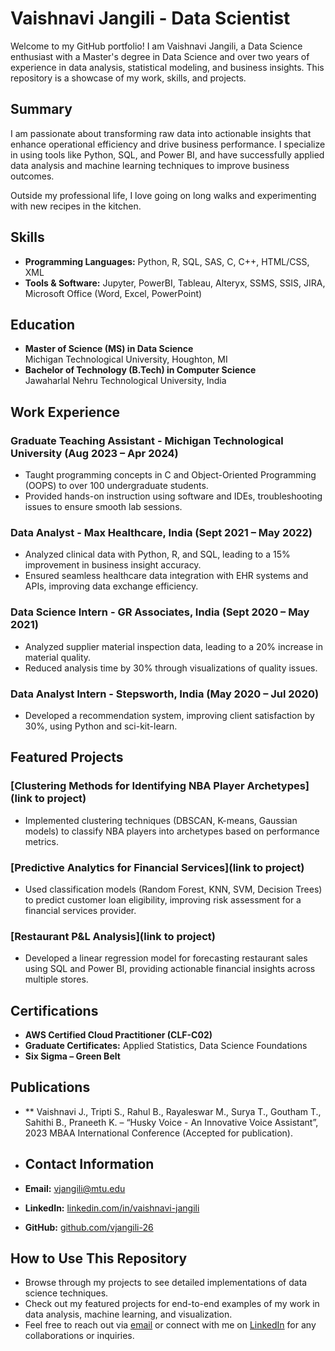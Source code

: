 # Vaishnavi Jangili - Data Scientist

Welcome to my GitHub portfolio! I am Vaishnavi Jangili, a Data Science enthusiast with a Master's degree in Data Science and over two years of experience in data analysis, statistical modeling, and business insights. This repository is a showcase of my work, skills, and projects.

## Summary

I am passionate about transforming raw data into actionable insights that enhance operational efficiency and drive business performance. I specialize in using tools like Python, SQL, and Power BI, and have successfully applied data analysis and machine learning techniques to improve business outcomes.

Outside my professional life, I love going on long walks and experimenting with new recipes in the kitchen.

## Skills
- **Programming Languages:** Python, R, SQL, SAS, C, C++, HTML/CSS, XML
- **Tools & Software:** Jupyter, PowerBI, Tableau, Alteryx, SSMS, SSIS, JIRA, Microsoft Office (Word, Excel, PowerPoint)

## Education
- **Master of Science (MS) in Data Science**  
  Michigan Technological University, Houghton, MI
- **Bachelor of Technology (B.Tech) in Computer Science**  
  Jawaharlal Nehru Technological University, India

## Work Experience

### Graduate Teaching Assistant - Michigan Technological University (Aug 2023 – Apr 2024)
- Taught programming concepts in C and Object-Oriented Programming (OOPS) to over 100 undergraduate students.
- Provided hands-on instruction using software and IDEs, troubleshooting issues to ensure smooth lab sessions.

### Data Analyst - Max Healthcare, India (Sept 2021 – May 2022)
- Analyzed clinical data with Python, R, and SQL, leading to a 15% improvement in business insight accuracy.
- Ensured seamless healthcare data integration with EHR systems and APIs, improving data exchange efficiency.

### Data Science Intern - GR Associates, India (Sept 2020 – May 2021)
- Analyzed supplier material inspection data, leading to a 20% increase in material quality.
- Reduced analysis time by 30% through visualizations of quality issues.

### Data Analyst Intern - Stepsworth, India (May 2020 – Jul 2020)
- Developed a recommendation system, improving client satisfaction by 30%, using Python and sci-kit-learn.

## Featured Projects

### [Clustering Methods for Identifying NBA Player Archetypes](link to project)
- Implemented clustering techniques (DBSCAN, K-means, Gaussian models) to classify NBA players into archetypes based on performance metrics.

### [Predictive Analytics for Financial Services](link to project)
- Used classification models (Random Forest, KNN, SVM, Decision Trees) to predict customer loan eligibility, improving risk assessment for a financial services provider.

### [Restaurant P&L Analysis](link to project)
- Developed a linear regression model for forecasting restaurant sales using SQL and Power BI, providing actionable financial insights across multiple stores.

## Certifications
- **AWS Certified Cloud Practitioner (CLF-C02)**
- **Graduate Certificates:** Applied Statistics, Data Science Foundations
- **Six Sigma – Green Belt**

## Publications
- **  Vaishnavi J., Tripti S., Rahul B., Rayaleswar M., Surya T., Goutham T., Sahithi B., Praneeth K. – “Husky Voice - An Innovative Voice Assistant”, 2023 MBAA International Conference (Accepted for publication).

- ## Contact Information
- **Email:** [vjangili@mtu.edu](mailto:vjangili@mtu.edu)
- **LinkedIn:** [linkedin.com/in/vaishnavi-jangili](https://linkedin.com/in/vaishnavi-jangili)
- **GitHub:** [github.com/vjangili-26](https://github.com/vjangili-26)

## How to Use This Repository
- Browse through my projects to see detailed implementations of data science techniques.
- Check out my featured projects for end-to-end examples of my work in data analysis, machine learning, and visualization.
- Feel free to reach out via [email](mailto:vjangili@mtu.edu) or connect with me on [LinkedIn](https://linkedin.com/in/vaishnavi-jangili) for any collaborations or inquiries.



